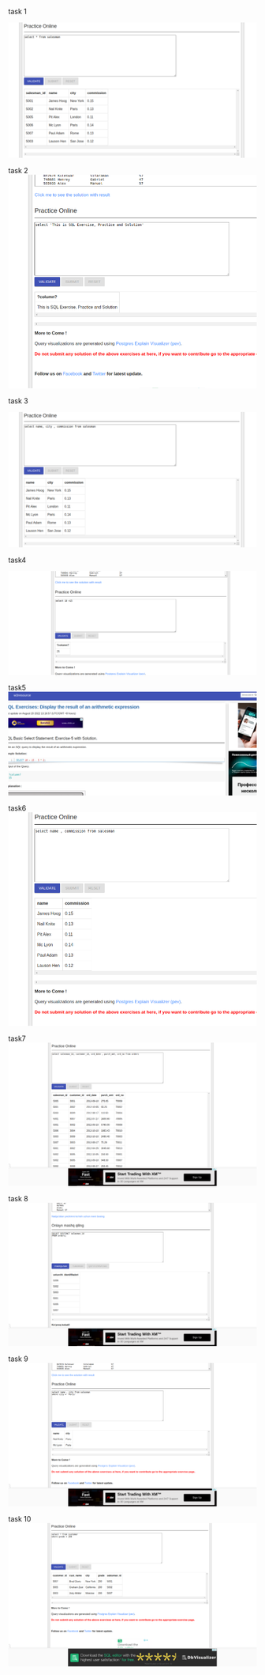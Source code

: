  task 1 
 
![img.png](img.png)

task 2
![img_3.png](img_3.png)

task 3

![img_1.png](img_1.png)

task4

![img_4.png](img_4.png)

task5 
![img_5.png](img_5.png)


task6
![img_2.png](img_2.png)

task7
![img_6.png](img_6.png)

task 8 
![img_7.png](img_7.png)

task 9 
![img_8.png](img_8.png)

task 10 
![img_9.png](img_9.png)
